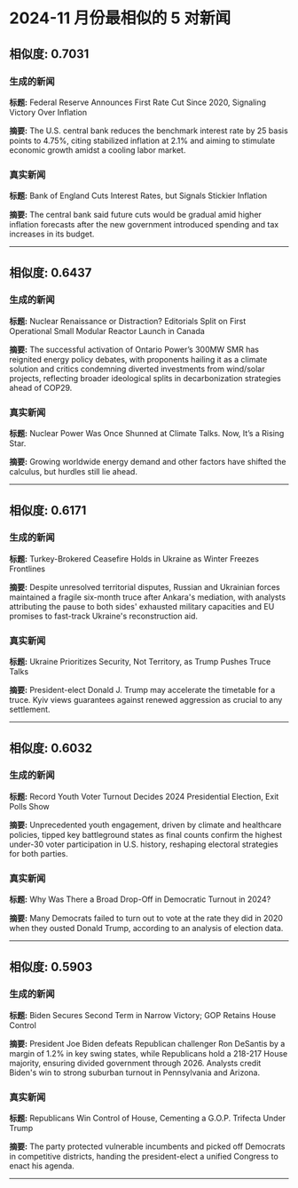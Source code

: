 # 2024-11 月份最相似的 5 对新闻

## 相似度: 0.7031

### 生成的新闻
**标题:** Federal Reserve Announces First Rate Cut Since 2020, Signaling Victory Over Inflation

**摘要:** The U.S. central bank reduces the benchmark interest rate by 25 basis points to 4.75%, citing stabilized inflation at 2.1% and aiming to stimulate economic growth amidst a cooling labor market.

### 真实新闻
**标题:** Bank of England Cuts Interest Rates, but Signals Stickier Inflation

**摘要:** The central bank said future cuts would be gradual amid higher inflation forecasts after the new government introduced spending and tax increases in its budget.

---

## 相似度: 0.6437

### 生成的新闻
**标题:** Nuclear Renaissance or Distraction? Editorials Split on First Operational Small Modular Reactor Launch in Canada

**摘要:** The successful activation of Ontario Power’s 300MW SMR has reignited energy policy debates, with proponents hailing it as a climate solution and critics condemning diverted investments from wind/solar projects, reflecting broader ideological splits in decarbonization strategies ahead of COP29.

### 真实新闻
**标题:** Nuclear Power Was Once Shunned at Climate Talks. Now, It’s a Rising Star.

**摘要:** Growing worldwide energy demand and other factors have shifted the calculus, but hurdles still lie ahead.

---

## 相似度: 0.6171

### 生成的新闻
**标题:** Turkey-Brokered Ceasefire Holds in Ukraine as Winter Freezes Frontlines

**摘要:** Despite unresolved territorial disputes, Russian and Ukrainian forces maintained a fragile six-month truce after Ankara's mediation, with analysts attributing the pause to both sides' exhausted military capacities and EU promises to fast-track Ukraine's reconstruction aid.

### 真实新闻
**标题:** Ukraine Prioritizes Security, Not Territory, as Trump Pushes Truce Talks

**摘要:** President-elect Donald J. Trump may accelerate the timetable for a truce. Kyiv views guarantees against renewed aggression as crucial to any settlement.

---

## 相似度: 0.6032

### 生成的新闻
**标题:** Record Youth Voter Turnout Decides 2024 Presidential Election, Exit Polls Show

**摘要:** Unprecedented youth engagement, driven by climate and healthcare policies, tipped key battleground states as final counts confirm the highest under-30 voter participation in U.S. history, reshaping electoral strategies for both parties.

### 真实新闻
**标题:** Why Was There a Broad Drop-Off in Democratic Turnout in 2024?

**摘要:** Many Democrats failed to turn out to vote at the rate they did in 2020 when they ousted Donald Trump, according to an analysis of election data.

---

## 相似度: 0.5903

### 生成的新闻
**标题:** Biden Secures Second Term in Narrow Victory; GOP Retains House Control

**摘要:** President Joe Biden defeats Republican challenger Ron DeSantis by a margin of 1.2% in key swing states, while Republicans hold a 218-217 House majority, ensuring divided government through 2026. Analysts credit Biden's win to strong suburban turnout in Pennsylvania and Arizona.

### 真实新闻
**标题:** Republicans Win Control of House, Cementing a G.O.P. Trifecta Under Trump

**摘要:** The party protected vulnerable incumbents and picked off Democrats in competitive districts, handing the president-elect a unified Congress to enact his agenda.

---

